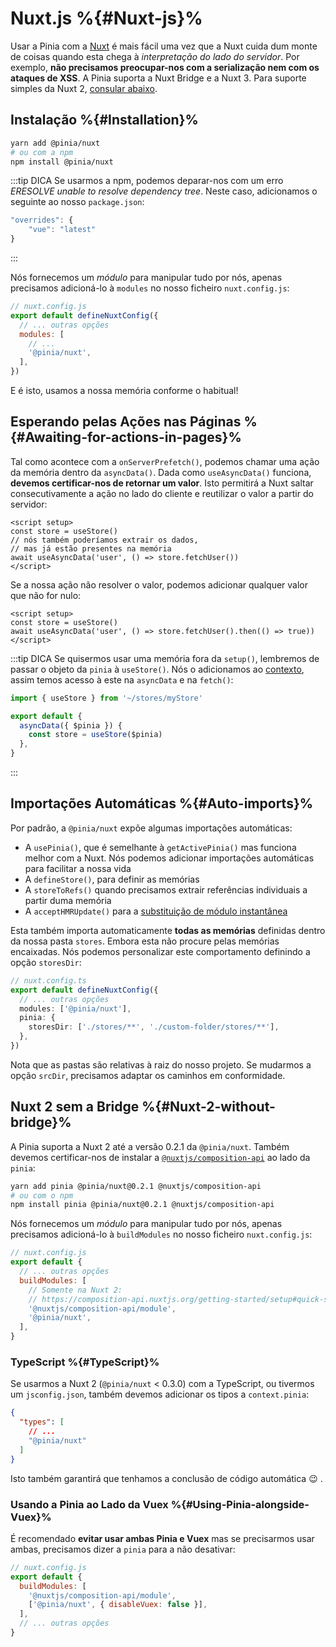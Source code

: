 # Nuxt.js %{#Nuxt-js}%

Usar a Pinia com a [Nuxt](https://nuxt.com/) é mais fácil uma vez que a Nuxt cuida dum monte de coisas quando esta chega à _interpretação do lado do servidor_. Por exemplo, **não precisamos preocupar-nos com a serialização nem com os ataques de XSS**. A Pinia suporta a Nuxt Bridge e a Nuxt 3. Para suporte simples da Nuxt 2, [consular abaixo](#nuxt-2-without-bridge).

## Instalação %{#Installation}%

```bash
yarn add @pinia/nuxt
# ou com a npm
npm install @pinia/nuxt
```

:::tip DICA
Se usarmos a npm, podemos deparar-nos com um erro _ERESOLVE unable to resolve dependency tree_. Neste caso, adicionamos o seguinte ao nosso `package.json`:

```js
"overrides": {
	"vue": "latest"
}
```
:::

Nós fornecemos um _módulo_ para manipular tudo por nós, apenas precisamos adicioná-lo à `modules` no nosso ficheiro `nuxt.config.js`:

```js
// nuxt.config.js
export default defineNuxtConfig({
  // ... outras opções
  modules: [
    // ...
    '@pinia/nuxt',
  ],
})
```

E é isto, usamos a nossa memória conforme o habitual!

## Esperando pelas Ações nas Páginas %{#Awaiting-for-actions-in-pages}%

Tal como acontece com a `onServerPrefetch()`, podemos chamar uma ação da memória dentro da `asyncData()`. Dada como `useAsyncData()` funciona, **devemos certificar-nos de retornar um valor**. Isto permitirá a Nuxt saltar consecutivamente a ação no lado do cliente e reutilizar o valor a partir do servidor:

```vue{3-5}
<script setup>
const store = useStore()
// nós também poderíamos extrair os dados,
// mas já estão presentes na memória
await useAsyncData('user', () => store.fetchUser())
</script>
```

Se a nossa ação não resolver o valor, podemos adicionar qualquer valor que não for nulo:

```vue{3}
<script setup>
const store = useStore()
await useAsyncData('user', () => store.fetchUser().then(() => true))
</script>
```

:::tip DICA
Se quisermos usar uma memória fora da `setup()`, lembremos de passar o objeto da `pinia` à `useStore()`. Nós o adicionamos ao [contexto](https://nuxtjs.org/docs/2.x/internals-glossary/context), assim temos acesso à este na `asyncData` e na `fetch()`:

```js
import { useStore } from '~/stores/myStore'

export default {
  asyncData({ $pinia }) {
    const store = useStore($pinia)
  },
}
```

:::

## Importações Automáticas %{#Auto-imports}%

Por padrão, a `@pinia/nuxt` expõe algumas importações automáticas:

- A `usePinia()`, que é semelhante à `getActivePinia()` mas funciona melhor com a Nuxt. Nós podemos adicionar importações automáticas para facilitar a nossa vida
- A `defineStore()`, para definir as memórias
- A `storeToRefs()` quando precisamos extrair referências individuais a partir duma memória
- A `acceptHMRUpdate()` para a [substituição de módulo instantânea](../cookbook/hot-module-replacement)

Esta também importa automaticamente **todas as memórias** definidas dentro da nossa pasta `stores`. Embora esta não procure pelas memórias encaixadas. Nós podemos personalizar este comportamento definindo a opção `storesDir`:

```ts
// nuxt.config.ts
export default defineNuxtConfig({
  // ... outras opções
  modules: ['@pinia/nuxt'],
  pinia: {
    storesDir: ['./stores/**', './custom-folder/stores/**'],
  },
})
```

Nota que as pastas são relativas à raiz do nosso projeto. Se mudarmos a opção `srcDir`, precisamos adaptar os caminhos em conformidade.

## Nuxt 2 sem a Bridge %{#Nuxt-2-without-bridge}%

A Pinia suporta a Nuxt 2 até a versão 0.2.1 da `@pinia/nuxt`. Também devemos certificar-nos de instalar a [`@nuxtjs/composition-api`](https://composition-api.nuxtjs.org/) ao lado da `pinia`:

```bash
yarn add pinia @pinia/nuxt@0.2.1 @nuxtjs/composition-api
# ou com o npm
npm install pinia @pinia/nuxt@0.2.1 @nuxtjs/composition-api
```

Nós fornecemos um _módulo_ para manipular tudo por nós, apenas precisamos adicioná-lo à `buildModules` no nosso ficheiro `nuxt.config.js`:

```js
// nuxt.config.js
export default {
  // ... outras opções
  buildModules: [
    // Somente na Nuxt 2:
    // https://composition-api.nuxtjs.org/getting-started/setup#quick-start
    '@nuxtjs/composition-api/module',
    '@pinia/nuxt',
  ],
}
```

### TypeScript %{#TypeScript}%

Se usarmos a Nuxt 2 (`@pinia/nuxt` < 0.3.0) com a TypeScript, ou tivermos um `jsconfig.json`, também devemos adicionar os tipos a `context.pinia`:

```json
{
  "types": [
    // ...
    "@pinia/nuxt"
  ]
}
```

Isto também garantirá que tenhamos a conclusão de código automática 😉 .

### Usando a Pinia ao Lado da Vuex %{#Using-Pinia-alongside-Vuex}%

É recomendado **evitar usar ambas Pinia e Vuex** mas se precisarmos usar ambas, precisamos dizer a `pinia` para a não desativar:

```js
// nuxt.config.js
export default {
  buildModules: [
    '@nuxtjs/composition-api/module',
    ['@pinia/nuxt', { disableVuex: false }],
  ],
  // ... outras opções
}
```
